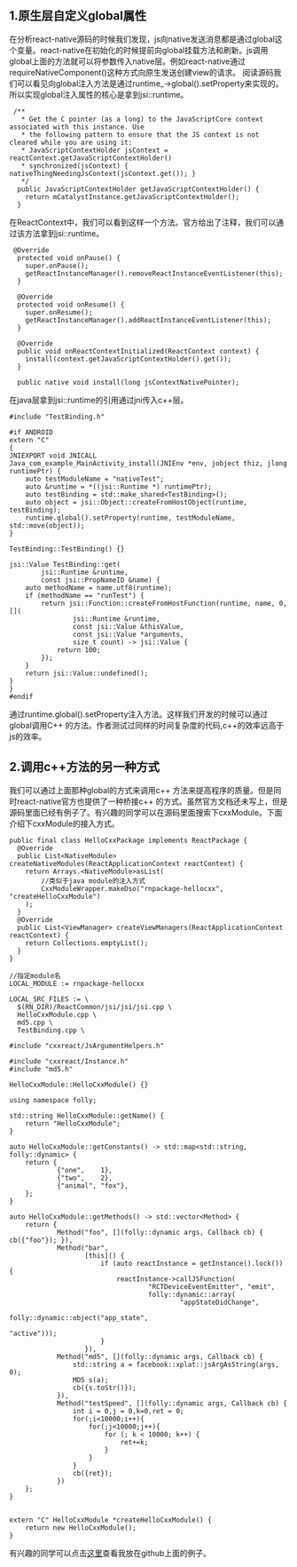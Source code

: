 ##  1.原生层自定义global属性
在分析react-native源码的时候我们发现，js向native发送消息都是通过global这个变量。react-native在初始化的时候提前向global挂载方法和刷新。js调用global上面的方法就可以将参数传入native层。例如react-native通过requireNativeComponent()这种方式向原生发送创建view的请求。
阅读源码我们可以看见向global注入方法是通过runtime_->global().setProperty来实现的。所以实现global注入属性的核心是拿到jsi::runtime。

```
 /**
   * Get the C pointer (as a long) to the JavaScriptCore context associated with this instance. Use
   * the following pattern to ensure that the JS context is not cleared while you are using it:
   * JavaScriptContextHolder jsContext = reactContext.getJavaScriptContextHolder()
   * synchronized(jsContext) { nativeThingNeedingJsContext(jsContext.get()); }
   */
  public JavaScriptContextHolder getJavaScriptContextHolder() {
    return mCatalystInstance.getJavaScriptContextHolder();
  }
```
在ReactContext中，我们可以看到这样一个方法。官方给出了注释，我们可以通过该方法拿到jsi::runtime。


```
 @Override
  protected void onPause() {
    super.onPause();
    getReactInstanceManager().removeReactInstanceEventListener(this);
  }

  @Override
  protected void onResume() {
    super.onResume();
    getReactInstanceManager().addReactInstanceEventListener(this);
  }

  @Override
  public void onReactContextInitialized(ReactContext context) {
    install(context.getJavaScriptContextHolder().get());
  }

  public native void install(long jsContextNativePointer);
```
在java层拿到jsi::runtime的引用通过jni传入c++层。


```
#include "TestBinding.h"

#if ANDROID
extern "C"
{
JNIEXPORT void JNICALL
Java_com_example_MainActivity_install(JNIEnv *env, jobject thiz, jlong runtimePtr) {
    auto testModuleName = "nativeTest";
    auto &runtime = *((jsi::Runtime *) runtimePtr);
    auto testBinding = std::make_shared<TestBinding>();
    auto object = jsi::Object::createFromHostObject(runtime, testBinding);
    runtime.global().setProperty(runtime, testModuleName, std::move(object));
}

TestBinding::TestBinding() {}

jsi::Value TestBinding::get(
        jsi::Runtime &runtime,
        const jsi::PropNameID &name) {
    auto methodName = name.utf8(runtime);
    if (methodName == "runTest") {
        return jsi::Function::createFromHostFunction(runtime, name, 0, [](
                jsi::Runtime &runtime,
                const jsi::Value &thisValue,
                const jsi::Value *arguments,
                size_t count) -> jsi::Value {
            return 100;
        });
    }
    return jsi::Value::undefined();
}
}
#endif
```
通过runtime.global().setProperty注入方法。这样我们开发的时候可以通过global调用C++ 的方法。作者测试过同样的时间复杂度的代码,c++的效率远高于js的效率。

## 2.调用c++方法的另一种方式
我们可以通过上面那种global的方式来调用c++ 方法来提高程序的质量。但是同时react-native官方也提供了一种桥接c++ 的方式。虽然官方文档还未写上，但是源码里面已经有例子了。有兴趣的同学可以在源码里面搜索下cxxModule。下面介绍下cxxModule的接入方式。

```
public final class HelloCxxPackage implements ReactPackage {
  @Override
  public List<NativeModule> createNativeModules(ReactApplicationContext reactContext) {
    return Arrays.<NativeModule>asList(
        //类似于java module的注入方式
        CxxModuleWrapper.makeDso("rnpackage-hellocxx", "createHelloCxxModule")
    );
  }
  @Override
  public List<ViewManager> createViewManagers(ReactApplicationContext reactContext) {
    return Collections.emptyList();
  }
}

```


```
//指定module名
LOCAL_MODULE := rnpackage-hellocxx

LOCAL_SRC_FILES := \
  $(RN_DIR)/ReactCommon/jsi/jsi/jsi.cpp \
  HelloCxxModule.cpp \
  md5.cpp \
  TestBinding.cpp \

```


```
#include "cxxreact/JsArgumentHelpers.h"

#include "cxxreact/Instance.h"
#include "md5.h"

HelloCxxModule::HelloCxxModule() {}

using namespace folly;

std::string HelloCxxModule::getName() {
    return "HelloCxxModule";
}

auto HelloCxxModule::getConstants() -> std::map<std::string, folly::dynamic> {
    return {
            {"one",    1},
            {"two",    2},
            {"animal", "fox"},
    };
}

auto HelloCxxModule::getMethods() -> std::vector<Method> {
    return {
            Method("foo", [](folly::dynamic args, Callback cb) { cb({"foo"}); }),
            Method("bar",
                   [this]() {
                       if (auto reactInstance = getInstance().lock()) {
                           reactInstance->callJSFunction(
                                   "RCTDeviceEventEmitter", "emit",
                                   folly::dynamic::array(
                                           "appStateDidChange",
                                           folly::dynamic::object("app_state",
                                                                  "active")));
                       }
                   }),
            Method("md5", [](folly::dynamic args, Callback cb) {
                std::string a = facebook::xplat::jsArgAsString(args, 0);
                MD5 s(a);
                cb({s.toStr()});
            }),
            Method("testSpeed", [](folly::dynamic args, Callback cb) {
                int i = 0,j = 0,k=0,ret = 0;
                for(;i<10000;i++){
                    for(;j<10000;j++){
                        for (; k < 10000; k++) {
                            ret+=k;
                        }
                    }
                }
                cb({ret});
            })
    };
}


extern "C" HelloCxxModule *createHelloCxxModule() {
    return new HelloCxxModule();
}

```

有兴趣的同学可以点击[这里](https://github.com/mingmingjiu/react-native-message-bridge-demo)查看我放在github上面的例子。
